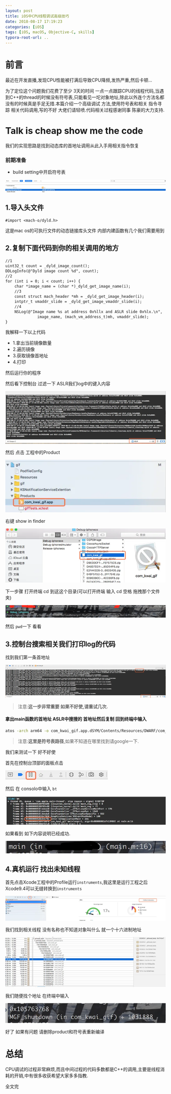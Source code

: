 ```yaml
---
layout: post
title: iOS中CPU线程调试高级技巧
date: 2018-08-17 17:19:23
categories: [iOS]
tags: [iOS, macOS, Objective-C, skills]
typora-root-url: ..
---
```



# 前言 

最近在开发直播,发现CPU性能被打满后导致CPU降频,发热严重,然后卡顿...

为了定位这个问题我们花费了至少 3天的时间 一点一点跟踪CPU的线程代码,当遇到C++的thread的时候没有符号表,只能看见一坨对象地址,除此以外连个方法名都没有的时候真是手足无措.本篇介绍一个高级调试 方法,使用符号表和相关 指令寻踪 相关代码调用,写的不好 大佬们请轻喷.代码相关过程感谢同事 陈豪的大力支持.


# Talk is cheap show me the code

我们的实现思路是找到动态库的首地址调用从此入手用相关指令恢复


### 前期准备

* build setting中开启符号表

![](/assets/images/20180817CPUThreadDebug/enableDysm.webp)




## 1.导入头文件


``` objc
#import <mach-o/dyld.h>
```

这是mac os的可执行文件的动态链接库头文件 内部内建函数有几个我们需要用到

## 2.复制下面代码到你的相关调用的地方

``` objc
//1
uint32_t count = _dyld_image_count();
DDLogInfo(@"Dyld image count %d", count);
//2
for (int i = 0; i < count; i++) {
    char *image_name = (char *)_dyld_get_image_name(i);
    //3
    const struct mach_header *mh = _dyld_get_image_header(i);
    intptr_t vmaddr_slide = _dyld_get_image_vmaddr_slide(i);
    //4
    NSLog(@"Image name %s at address 0x%llx and ASLR slide 0x%lx.\n",
              image_name, (mach_vm_address_t)mh, vmaddr_slide);
}

```

我解释一下以上代码  

* 1.拿出当前镜像数量  
* 2.遍历镜像  
* 3.获取镜像首地址  
* 4.打印  

然后运行你的程序

然后看下控制台 过滤一下 ASLR我们log中的键入内容

![](/assets/images/20180817CPUThreadDebug/consoloDebug.webp)


然后 点击 工程中的Product 

![](/assets/images/20180817CPUThreadDebug/products.webp)

右键 show in finder

![](/assets/images/20180817CPUThreadDebug/productDir.webp)

下一步骤 打开终端 cd 到这这个目录(可以打开终端 输入 cd 空格 拖拽那个文件夹)

![](/assets/images/20180817CPUThreadDebug/dirFinal.webp)

然后 `pwd`一下 看看


## 3.控制台搜索相关我们打印log的代码

找到我们第一条首地址

![](/assets/images/20180817CPUThreadDebug/importent.webp)

> 注意:__这一步非常重要 如果不好使,请重试几次.__

#### 拿出main函数的首地址 ASLR中搜搜的 首地址然后复制 __回到终端中输入__

``` sh
atos -arch arm64 -o com_kwai_gif.app.dSYM/Contents/Resources/DWARF/com_kwai_gif -l  0x1006b8000
```

> 注意:__这里是符号表路径__,如果不知道在哪里找到请google一下.

我们来测试一下 好不好使

首先在控制台顶部的面板点击

![](/assets/images/20180817CPUThreadDebug/breakpoint1.webp)


然后 在 consolo中输入 `bt` 

![](/assets/images/20180817CPUThreadDebug/main.webp)



如果看到 如下内容说明已经成功.

![](/assets/images/20180817CPUThreadDebug/mainResult.webp)

## 4.真机运行 找出未知线程

首先点击Xcode工程中的Profile运行`instruments`,我这里是运行工程之后 Xcode9.4可以无缝转换到`instruments`

![](/assets/images/20180817CPUThreadDebug/instruments0.webp)

我们找到相关线程 没有名称也不知道对象叫什么 就一个十六进制地址

![](/assets/images/20180817CPUThreadDebug/instruments2.webp)

我们随便找个地址 在终端中输入 

![](/assets/images/20180817CPUThreadDebug/instruments3.webp)


好了 如果有问题 请删除product和符号表重新编译

# 总结

CPU调试的过程非常麻烦,而且中间过程的代码多数都是C++的调用,主要是线程消耗的开销,中有很多收获希望大家多多指教.

全文完








